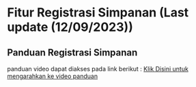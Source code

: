 # Fitur Registrasi Simpanan (Last update (12/09/2023))
## Panduan Registrasi Simpanan
panduan video dapat diakses pada link berikut :
[Klik Disini untuk mengarahkan ke video panduan]()
